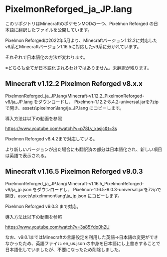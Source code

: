 # PixelmonReforged_ja_JP.lang
このリポジトリはMinecraftのポケモンMODの一つ、Pixelmon Reforged の日本語に翻訳したファイルを公開しています。

Pixelmon Reforgedは2022年5月より、Minecraftバージョン1.12.2に対応したv8系とMinecraftバージョン1.16.5に対応したv9系に分かれています。

それぞれで日本語化の方法が変わります。

※どちらも全てが日本語化されるわけではありません。未翻訳が残ります。


## Minecraft v1.12.2 Pixelmon Reforged v8.x.x

PixelmonReforged_ja_JP.lang/Minecraft-v1.12.2_PixelmonReforged-v8/ja_JP.lang をダウンロードし、
Pixelmon-1.12.2-8.4.2-universal.jarを7zipで開き、assets\pixelmon\lang\ja_JP.lang にコピーします。

導入方法は以下の動画を参照

https://www.youtube.com/watch?v=p78Lv_xasjc&t=3s

Pixelmon Reforged v8.4.2まで対応している。

より新しいバージョンが出た場合にも翻訳済の部分は日本語化され、新しい項目は英語で表示される。


## Minecraft v1.16.5 Pixelmon Reforged v9.0.3

PixelmonReforged_ja_JP.lang/Minecraft-v1.16.5_PixelmonReforged-v9/ja_jp.json をダウンロードし、
Pixelmon-1.16.5-9.0.3-universal.jarを7zipで開き、assets\pixelmmon\lang\ja_jp.json にコピーします。

Pixelmon Reforged v9.0.3 まで対応。

導入方法は以下の動画を参照

https://www.youtube.com/watch?v=3s85Ydo0h2U


なお、v9.0.1まではMinecraftの言語設定を利用した英語->日本語の変更ができなかったため、英語ファイル en_us.json の中身を日本語にし上書きすることで日本語化していましたが、不要になったため削除しました。
